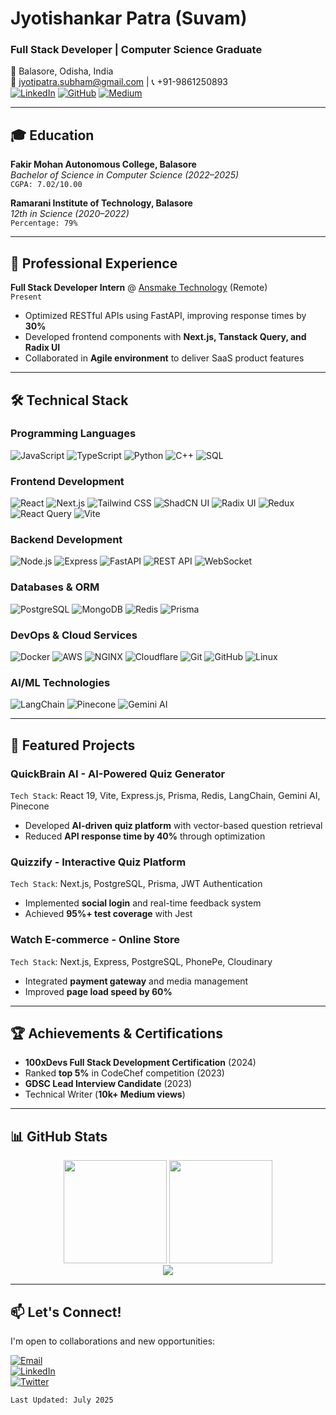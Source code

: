 # **Jyotishankar Patra (Suvam)**  
### **Full Stack Developer | Computer Science Graduate**  
📍 Balasore, Odisha, India  
📧 jyotipatra.subham@gmail.com | 📞 +91-9861250893  
[![LinkedIn](https://img.shields.io/badge/LinkedIn-0A66C2?logo=linkedin&style=flat)](https://linkedin.com/in/jyotishankar-patra) 
[![GitHub](https://img.shields.io/badge/GitHub-181717?logo=github&style=flat)](https://github.com/jyotishankar04) 
[![Medium](https://img.shields.io/badge/Medium-12100E?logo=medium&style=flat)](https://medium.com/@devsuvam)

---

## 🎓 Education  
**Fakir Mohan Autonomous College, Balasore**  
_Bachelor of Science in Computer Science (2022–2025)_  
`CGPA: 7.02/10.00`  

**Ramarani Institute of Technology, Balasore**  
_12th in Science (2020–2022)_  
`Percentage: 79%`  

---

## 💼 Professional Experience  
**Full Stack Developer Intern** @ [Ansmake Technology](https://ansmake.com) (Remote)  
`Present`  
- Optimized RESTful APIs using FastAPI, improving response times by **30%**  
- Developed frontend components with **Next.js, Tanstack Query, and Radix UI**  
- Collaborated in **Agile environment** to deliver SaaS product features  

---

## 🛠️ Technical Stack  
### **Programming Languages**  
![JavaScript](https://img.shields.io/badge/JavaScript-F7DF1E?logo=javascript&logoColor=black)
![TypeScript](https://img.shields.io/badge/TypeScript-3178C6?logo=typescript&logoColor=white)
![Python](https://img.shields.io/badge/Python-3776AB?logo=python&logoColor=white)
![C++](https://img.shields.io/badge/C++-00599C?logo=c%2B%2B&logoColor=white)
![SQL](https://img.shields.io/badge/SQL-4479A1?logo=postgresql&logoColor=white)

### **Frontend Development**  
![React](https://img.shields.io/badge/React-61DAFB?logo=react&logoColor=black)
![Next.js](https://img.shields.io/badge/Next.js-000000?logo=nextdotjs&logoColor=white)
![Tailwind CSS](https://img.shields.io/badge/Tailwind_CSS-06B6D4?logo=tailwindcss&logoColor=white)
![ShadCN UI](https://img.shields.io/badge/ShadCN_UI-111111?logo=ui&logoColor=white)
![Radix UI](https://img.shields.io/badge/Radix_UI-161618?logo=ui&logoColor=white)
![Redux](https://img.shields.io/badge/Redux-764ABC?logo=redux&logoColor=white)
![React Query](https://img.shields.io/badge/React_Query-FF4154?logo=reactquery&logoColor=white)
![Vite](https://img.shields.io/badge/Vite-646CFF?logo=vite&logoColor=white)

### **Backend Development**  
![Node.js](https://img.shields.io/badge/Node.js-339933?logo=nodedotjs&logoColor=white)
![Express](https://img.shields.io/badge/Express-000000?logo=express&logoColor=white)
![FastAPI](https://img.shields.io/badge/FastAPI-009688?logo=fastapi&logoColor=white)
![REST API](https://img.shields.io/badge/REST_API-FF6C37?logo=api&logoColor=white)
![WebSocket](https://img.shields.io/badge/WebSocket-010101?logo=socket.io&logoColor=white)

### **Databases & ORM**  
![PostgreSQL](https://img.shields.io/badge/PostgreSQL-4169E1?logo=postgresql&logoColor=white)
![MongoDB](https://img.shields.io/badge/MongoDB-47A248?logo=mongodb&logoColor=white)
![Redis](https://img.shields.io/badge/Redis-DC382D?logo=redis&logoColor=white)
![Prisma](https://img.shields.io/badge/Prisma-2D3748?logo=prisma&logoColor=white)

### **DevOps & Cloud Services**  
![Docker](https://img.shields.io/badge/Docker-2496ED?logo=docker&logoColor=white)
![AWS](https://img.shields.io/badge/AWS-232F3E?logo=amazonaws&logoColor=white)
![NGINX](https://img.shields.io/badge/NGINX-009639?logo=nginx&logoColor=white)
![Cloudflare](https://img.shields.io/badge/Cloudflare-F38020?logo=cloudflare&logoColor=white)
![Git](https://img.shields.io/badge/Git-F05032?logo=git&logoColor=white)
![GitHub](https://img.shields.io/badge/GitHub-181717?logo=github&logoColor=white)
![Linux](https://img.shields.io/badge/Linux-FCC624?logo=linux&logoColor=black)

### **AI/ML Technologies**  
![LangChain](https://img.shields.io/badge/LangChain-00A67E?logo=ai&logoColor=white)
![Pinecone](https://img.shields.io/badge/Pinecone-430098?logo=ai&logoColor=white)
![Gemini AI](https://img.shields.io/badge/Gemini_AI-4285F4?logo=google&logoColor=white)

---

## 🚀 Featured Projects  
### **QuickBrain AI** - AI-Powered Quiz Generator  
`Tech Stack`: React 19, Vite, Express.js, Prisma, Redis, LangChain, Gemini AI, Pinecone  
- Developed **AI-driven quiz platform** with vector-based question retrieval  
- Reduced **API response time by 40%** through optimization  

### **Quizzify** - Interactive Quiz Platform  
`Tech Stack`: Next.js, PostgreSQL, Prisma, JWT Authentication  
- Implemented **social login** and real-time feedback system  
- Achieved **95%+ test coverage** with Jest  

### **Watch E-commerce** - Online Store  
`Tech Stack`: Next.js, Express, PostgreSQL, PhonePe, Cloudinary  
- Integrated **payment gateway** and media management  
- Improved **page load speed by 60%**  

---

## 🏆 Achievements & Certifications  
- **100xDevs Full Stack Development Certification** (2024)  
- Ranked **top 5%** in CodeChef competition (2023)  
- **GDSC Lead Interview Candidate** (2023)  
- Technical Writer (**10k+ Medium views**)  

---

## 📊 GitHub Stats  
<div align="center">
  <img height="165" src="https://github-readme-stats.vercel.app/api?username=jyotishankar04&show_icons=true&count_private=true&hide_border=true&theme=default" />
  <img height="165" src="https://github-readme-stats.vercel.app/api/top-langs/?username=jyotishankar04&layout=compact&hide_border=true&theme=default" />
</div>
<div align="center">
  <img src="https://github-readme-streak-stats.herokuapp.com/?user=jyotishankar04&hide_border=true&theme=default" />
</div>

---

## 📫 Let's Connect!  
I'm open to collaborations and new opportunities:  

[![Email](https://img.shields.io/badge/Email-jyotipatra.subham@gmail.com-EA4335?logo=gmail&style=for-the-badge)](mailto:jyotipatra.subham@gmail.com)  
[![LinkedIn](https://img.shields.io/badge/LinkedIn-Jyotishankar_Patra-0A66C2?logo=linkedin&style=for-the-badge)](https://linkedin.com/in/jyotishankar-patra)  
[![Twitter](https://img.shields.io/badge/Twitter-@dev_suvam-1DA1F2?logo=twitter&style=for-the-badge)](https://twitter.com/dev_suvam)  

`Last Updated: July 2025`

